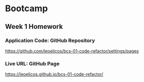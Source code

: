 # Bootcamp

## Week 1 Homework

### Application Code: GitHub Repository

https://github.com/leoelicos/bcs-01-code-refactor/settings/pages

### Live URL: GitHub Page

https://leoelicos.github.io/bcs-01-code-refactor/
